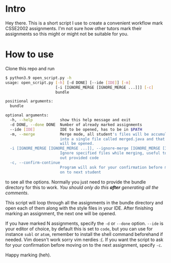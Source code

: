 # Intro

Hey there. This is a short script I use to create a convenient workflow mark CSSE2002 assignments. I'm not sure how other tutors mark their assignments so this might or might not be suitable for you.

# How to use

Clone this repo and run 

```bash
$ python3.9 open_script.py -h
usage: open_script.py [-h] [-d DONE] [--ide [IDE]] [-m]
                      [-i [IGNORE_MERGE [IGNORE_MERGE ...]]] [-c]
                      bundle

positional arguments:
  bundle

optional arguments:
  -h, --help            show this help message and exit
  -d DONE, --done DONE  Number of already marked assignments
  --ide [IDE]           IDE to be opened, has to be in $PATH
  -m, --merge           Merge mode, all student's files will be accumulated
                        into a single file called merged.java and that file
                        will be opened.
  -i [IGNORE_MERGE [IGNORE_MERGE ...]], --ignore-merge [IGNORE_MERGE [IGNORE_MERGE ...]]
                        Ignore specified files while merging, useful to leave
                        out provided code
  -c, --confirm-continue
                        Program will ask for your confirmation before moving
                        on to next student
```

to see all the options. Normally you just need to provide the bundle directory for this to work. _You should only do this __after__ generating all the comments_.

This script will loop through all the assignments in the bundle directory and open each of them along with the style files in your IDE. After finishing marking an assignment, the next one will be opened.

 If you have marked N assignments, specify the `-d` or `--done` option. `--ide` is your editor of choice, by default this is set to `code`, but you can use for instance `subl` or `atom`, remember to install the shell command beforehand if needed. Vim doesn't work sorry vim nerdies :(. If you want the script to ask for your confirmation before moving on to the next assignment, specify `-c`.

Happy marking (heh).